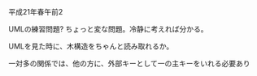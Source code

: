 平成21年春午前2

UMLの練習問題? ちょっと変な問題。冷静に考えれば分かる。

UMLを見た時に、木構造をちゃんと読み取れるか。

一対多の関係では、他の方に、外部キーとして一の主キーをいれる必要あり